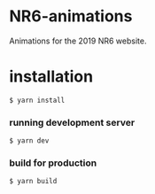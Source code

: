 # NR6-animations
Animations for the 2019 NR6 website.

# installation
```
$ yarn install
```

### running development server
```
$ yarn dev
```

### build for production
```
$ yarn build
```
